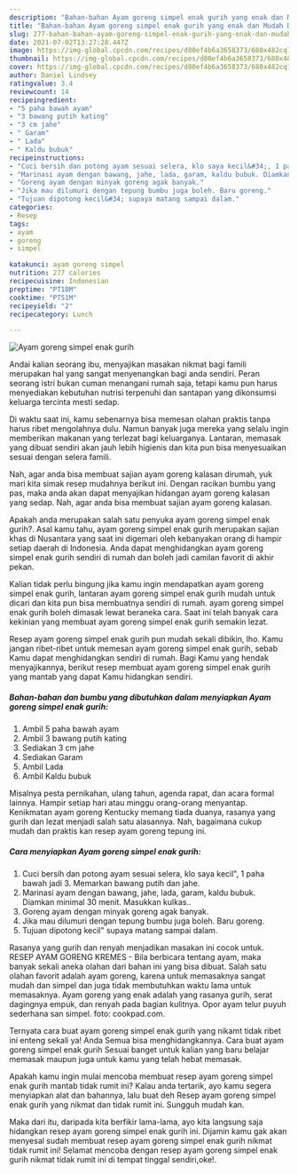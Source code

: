 ```yaml
---
description: "Bahan-bahan Ayam goreng simpel enak gurih yang enak dan Mudah Dibuat"
title: "Bahan-bahan Ayam goreng simpel enak gurih yang enak dan Mudah Dibuat"
slug: 277-bahan-bahan-ayam-goreng-simpel-enak-gurih-yang-enak-dan-mudah-dibuat
date: 2021-07-02T13:27:28.447Z
image: https://img-global.cpcdn.com/recipes/d80ef4b6a3658373/680x482cq70/ayam-goreng-simpel-enak-gurih-foto-resep-utama.jpg
thumbnail: https://img-global.cpcdn.com/recipes/d80ef4b6a3658373/680x482cq70/ayam-goreng-simpel-enak-gurih-foto-resep-utama.jpg
cover: https://img-global.cpcdn.com/recipes/d80ef4b6a3658373/680x482cq70/ayam-goreng-simpel-enak-gurih-foto-resep-utama.jpg
author: Daniel Lindsey
ratingvalue: 3.4
reviewcount: 14
recipeingredient:
- "5 paha bawah ayam"
- "3 bawang putih kating"
- "3 cm jahe"
- " Garam"
- " Lada"
- " Kaldu bubuk"
recipeinstructions:
- "Cuci bersih dan potong ayam sesuai selera, klo saya kecil&#34;, 1 paha bawah jadi 3. Memarkan bawang putih dan jahe."
- "Marinasi ayam dengan bawang, jahe, lada, garam, kaldu bubuk. Diamkan minimal 30 menit. Masukkan kulkas.."
- "Goreng ayam dengan minyak goreng agak banyak."
- "Jika mau dilumuri dengan tepung bumbu juga boleh. Baru goreng."
- "Tujuan dipotong kecil&#34; supaya matang sampai dalam."
categories:
- Resep
tags:
- ayam
- goreng
- simpel

katakunci: ayam goreng simpel 
nutrition: 277 calories
recipecuisine: Indonesian
preptime: "PT18M"
cooktime: "PT51M"
recipeyield: "2"
recipecategory: Lunch

---
```



![Ayam goreng simpel enak gurih](https://img-global.cpcdn.com/recipes/d80ef4b6a3658373/680x482cq70/ayam-goreng-simpel-enak-gurih-foto-resep-utama.jpg)

Andai kalian seorang ibu, menyajikan masakan nikmat bagi famili merupakan hal yang sangat menyenangkan bagi anda sendiri. Peran seorang istri bukan cuman menangani rumah saja, tetapi kamu pun harus menyediakan kebutuhan nutrisi terpenuhi dan santapan yang dikonsumsi keluarga tercinta mesti sedap.

Di waktu  saat ini, kamu sebenarnya bisa memesan olahan praktis tanpa harus ribet mengolahnya dulu. Namun banyak juga mereka yang selalu ingin memberikan makanan yang terlezat bagi keluarganya. Lantaran, memasak yang dibuat sendiri akan jauh lebih higienis dan kita pun bisa menyesuaikan sesuai dengan selera famili. 

Nah, agar anda bisa membuat sajian ayam goreng kalasan dirumah, yuk mari kita simak resep mudahnya berikut ini. Dengan racikan bumbu yang pas, maka anda akan dapat menyajikan hidangan ayam goreng kalasan yang sedap. Nah, agar anda bisa membuat sajian ayam goreng kalasan.

Apakah anda merupakan salah satu penyuka ayam goreng simpel enak gurih?. Asal kamu tahu, ayam goreng simpel enak gurih merupakan sajian khas di Nusantara yang saat ini digemari oleh kebanyakan orang di hampir setiap daerah di Indonesia. Anda dapat menghidangkan ayam goreng simpel enak gurih sendiri di rumah dan boleh jadi camilan favorit di akhir pekan.

Kalian tidak perlu bingung jika kamu ingin mendapatkan ayam goreng simpel enak gurih, lantaran ayam goreng simpel enak gurih mudah untuk dicari dan kita pun bisa membuatnya sendiri di rumah. ayam goreng simpel enak gurih boleh dimasak lewat beraneka cara. Saat ini telah banyak cara kekinian yang membuat ayam goreng simpel enak gurih semakin lezat.

Resep ayam goreng simpel enak gurih pun mudah sekali dibikin, lho. Kamu jangan ribet-ribet untuk memesan ayam goreng simpel enak gurih, sebab Kamu dapat menghidangkan sendiri di rumah. Bagi Kamu yang hendak menyajikannya, berikut resep membuat ayam goreng simpel enak gurih yang mantab yang dapat Kamu hidangkan sendiri.

<!--inarticleads1-->

##### Bahan-bahan dan bumbu yang dibutuhkan dalam menyiapkan Ayam goreng simpel enak gurih:

1. Ambil 5 paha bawah ayam
1. Ambil 3 bawang putih kating
1. Sediakan 3 cm jahe
1. Sediakan  Garam
1. Ambil  Lada
1. Ambil  Kaldu bubuk


Misalnya pesta pernikahan, ulang tahun, agenda rapat, dan acara formal lainnya. Hampir setiap hari atau minggu orang-orang menyantap. Kenikmatan ayam goreng Kentucky memang tiada duanya, rasanya yang gurih dan lezat menjadi salah satu alasannya. Nah, bagaimana cukup mudah dan praktis kan resep ayam goreng tepung ini. 

<!--inarticleads2-->

##### Cara menyiapkan Ayam goreng simpel enak gurih:

1. Cuci bersih dan potong ayam sesuai selera, klo saya kecil&#34;, 1 paha bawah jadi 3. Memarkan bawang putih dan jahe.
1. Marinasi ayam dengan bawang, jahe, lada, garam, kaldu bubuk. Diamkan minimal 30 menit. Masukkan kulkas..
1. Goreng ayam dengan minyak goreng agak banyak.
1. Jika mau dilumuri dengan tepung bumbu juga boleh. Baru goreng.
1. Tujuan dipotong kecil&#34; supaya matang sampai dalam.


Rasanya yang gurih dan renyah menjadikan masakan ini cocok untuk. RESEP AYAM GORENG KREMES - Bila berbicara tentang ayam, maka banyak sekali aneka olahan dari bahan ini yang bisa dibuat. Salah satu olahan favorit adalah ayam goreng, karena untuk memasaknya sangat mudah dan simpel dan juga tidak membutuhkan waktu lama untuk memasaknya. Ayam goreng yang enak adalah yang rasanya gurih, serat dagingnya empuk, dan renyah pada bagian kulitnya. Opor ayam telur puyuh sederhana san simpel. foto: cookpad.com. 

Ternyata cara buat ayam goreng simpel enak gurih yang nikamt tidak ribet ini enteng sekali ya! Anda Semua bisa menghidangkannya. Cara buat ayam goreng simpel enak gurih Sesuai banget untuk kalian yang baru belajar memasak maupun juga untuk kamu yang telah hebat memasak.

Apakah kamu ingin mulai mencoba membuat resep ayam goreng simpel enak gurih mantab tidak rumit ini? Kalau anda tertarik, ayo kamu segera menyiapkan alat dan bahannya, lalu buat deh Resep ayam goreng simpel enak gurih yang nikmat dan tidak rumit ini. Sungguh mudah kan. 

Maka dari itu, daripada kita berfikir lama-lama, ayo kita langsung saja hidangkan resep ayam goreng simpel enak gurih ini. Dijamin kamu gak akan menyesal sudah membuat resep ayam goreng simpel enak gurih nikmat tidak rumit ini! Selamat mencoba dengan resep ayam goreng simpel enak gurih nikmat tidak rumit ini di tempat tinggal sendiri,oke!.

